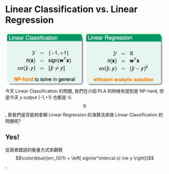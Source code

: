 # Linear Classification vs. Linear Regression
![](lc_compare_lr.jpg)
今天 Linear Classification 的問題, 我們在介紹 PLA 的時候有提到是 NP-hard, 但是今天 y output {-1,+1} 也都是 ∈ $$\mathbb{R}$$, 那我們是否能夠拿解 Linear Regression 的演算法來做 Linear Classification 的問題呢?

## Yes!
從兩者錯誤的衡量方式來觀察 $$\color{blue}{err_{0/1} = \left[ sign(w^\intercal x) \ne y \right]}$$ , 
